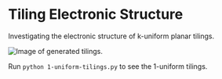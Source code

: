 # Tiling Electronic Structure
Investigating the electronic structure of k-uniform planar tilings.

![Image of generated tilings.](example_tilings.png "1-Uniform Tilings")

Run `python 1-uniform-tilings.py` to see the 1-uniform tilings.